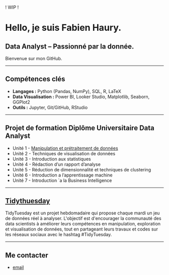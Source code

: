 ! WIP !

# Hello, je suis Fabien Haury.
## Data Analyst – Passionné par la donnée.

Bienvenue sur mon GitHub. 

---

##  Compétences clés

- **Langages :** Python (Pandas, NumPy), SQL, R, LaTeX
- **Data Visualisation :** Power BI, Looker Studio, Matplotlib, Seaborn, GGPlot2  
- **Outils :** Jupyter, Git/GitHub, RStudio 

---

## Projet de formation Diplôme Universitaire Data Analyst

- Unité 1 - [Manipulation et prétraitement de données](https://github.com/FabienHaury/DU-Unit-1-Manipulation-et-pr-traitement-de-donnes/tree/main)
- Unité 2 - Techniques de visualisation de données
- Unité 3 - Introduction aux statistiques
- Unité 4 - Rédaction d’un rapport d’analyse
- Unité 5 - Réduction de dimensionnalité et techniques de clustering
- Unité 6 - Introduction a l’apprentissage machine
- Unité 7 - Introduction `a la Business Intelligence

---

## [Tidythuesday](https://github.com/rfordatascience/tidytuesday)
TidyTuesday est un projet hebdomadaire qui propose chaque mardi un jeu de données réel à analyser. L'objectif est d'encourager la communauté des data scientists à améliorer leurs compétences en manipulation, exploration et visualisation de données, tout en partageant leurs travaux et codes sur les réseaux sociaux avec le hashtag #TidyTuesday.

---

## Me contacter
- [email](mailto:67912775+FabienHaury@users.noreply.github.com)


<!---
FabienHaury/FabienHaury is a ✨ special ✨ repository because its `README.md` (this file) appears on your GitHub profile.
You can click the Preview link to take a look at your changes.
--->
